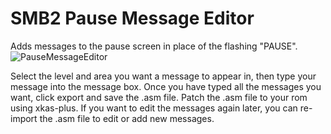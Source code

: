 # SMB2 Pause Message Editor
Adds messages to the pause screen in place of the flashing "PAUSE".
![PauseMessageEditor](https://github.com/CircleFriendo/smb2-resources/assets/131226495/3881c696-1628-4f04-b470-d83ea0b5d821)

Select the level and area you want a message to appear in, then type your message into the message box. Once you have typed all the messages you want, click export and save the .asm file. Patch the .asm file to your rom using xkas-plus. If you want to edit the messages again later, you can re-import the .asm file to edit or add new messages.
